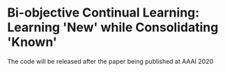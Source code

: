 # Bi-objective Continual Learning: Learning 'New' while Consolidating 'Known'

The code will be released after the paper being published at AAAI 2020
